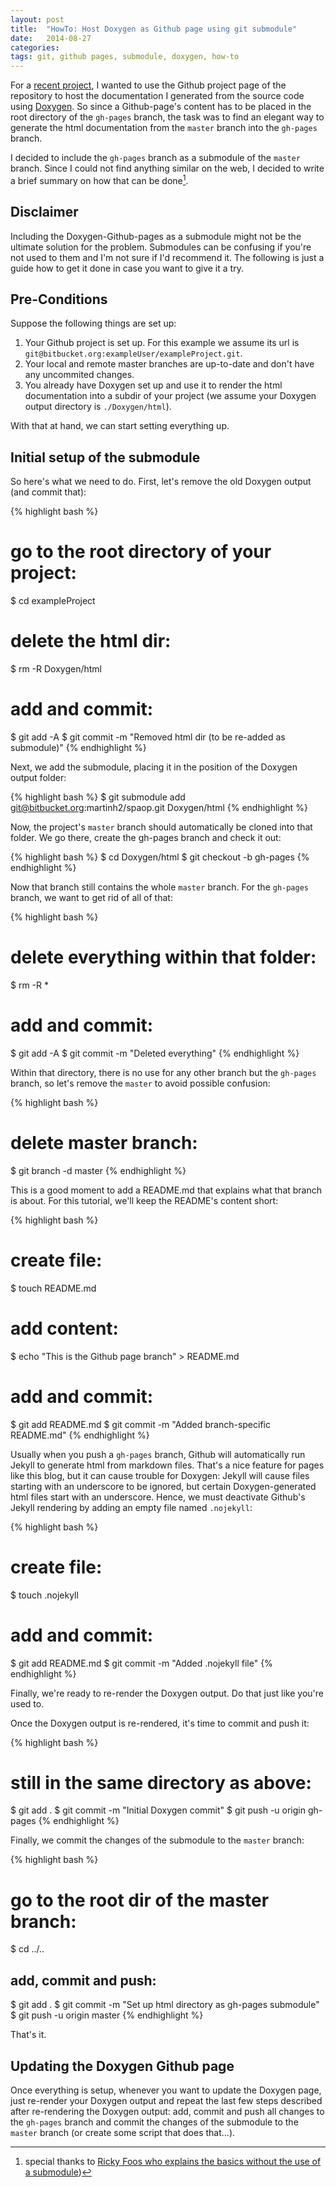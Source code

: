 ```yaml
---
layout: post
title:  "HowTo: Host Doxygen as Github page using git submodule"
date:   2014-08-27
categories: 
tags: git, github pages, submodule, doxygen, how-to
---
```


For a [recent project](https://github.com/MartinHH/SPAOP), I wanted to use the Github project page of the repository to host the documentation I generated from the source code using [Doxygen](http://www.doxygen.org/). So since a Github-page's content has to be placed in the root directory of the `gh-pages` branch, the task was to find an elegant way to generate the html documentation from the `master` branch into the `gh-pages` branch.

I decided to include the `gh-pages` branch as a submodule of the `master` branch. Since I could not find anything similar on the web, I decided to write a brief summary on how that can be done[^1].

## Disclaimer

Including the Doxygen-Github-pages as a submodule might not be the ultimate solution for the problem. Submodules can be confusing if you're not used to them and I'm not sure if I'd recommend it. The following is just a guide how to get it done in case you want to give it a try.

## Pre-Conditions

Suppose the following things are set up:

1. Your Github project is set up. For this example we assume its url is `git@bitbucket.org:exampleUser/exampleProject.git`.
2. Your local and remote master branches are up-to-date and don't have any uncommited changes.
3. You already have Doxygen set up and use it to render the html documentation into a subdir of your project (we assume your Doxygen output directory is `./Doxygen/html`).

With that at hand, we can start setting everything up.


## Initial setup of the submodule

So here's what we need to do. First, let's remove the old Doxygen output (and commit that):

{% highlight bash %}
# go to the root directory of your project:
$ cd exampleProject	
# delete the html dir:
$ rm -R Doxygen/html
# add and commit:
$ git add -A
$ git commit -m "Removed html dir (to be re-added as submodule)"
{% endhighlight %}

Next, we add the submodule, placing it in the position of the Doxygen output folder:

{% highlight bash %}
$ git submodule add git@bitbucket.org:martinh2/spaop.git Doxygen/html
{% endhighlight %}

Now, the project's `master` branch should automatically be cloned into that folder. We go there, create the gh-pages branch and check it out:

{% highlight bash %}
$ cd Doxygen/html
$ git checkout -b gh-pages
{% endhighlight %}

Now that branch still contains the whole `master` branch. For the `gh-pages` branch, we want to get rid of all of that:

{% highlight bash %}
# delete everything within that folder:
$ rm -R *
# add and commit:
$ git add -A
$ git commit -m "Deleted everything"
{% endhighlight %}

Within that directory, there is no use for any other branch but the `gh-pages` branch, so let's remove the `master` to avoid possible confusion:

{% highlight bash %}
# delete master branch:
$ git branch -d master
{% endhighlight %}

This is a good moment to add a README.md that explains what that branch is about. For this tutorial, we'll keep the README's content short:

{% highlight bash %}
# create file:
$ touch README.md
# add content:
$ echo "This is the Github page branch" > README.md
# add and commit:
$ git add README.md
$ git commit -m "Added branch-specific README.md"
{% endhighlight %}

Usually when you push a `gh-pages` branch, Github will automatically run Jekyll to generate html from markdown files. That's a nice feature for pages like this blog, but it can cause trouble for Doxygen: Jekyll will cause files starting with an underscore to be ignored, but certain Doxygen-generated html files start with an underscore. Hence, we must deactivate Github's Jekyll rendering by adding an empty file named `.nojekyll`:

{% highlight bash %}
# create file:
$ touch .nojekyll
# add and commit:
$ git add README.md
$ git commit -m "Added .nojekyll file"
{% endhighlight %}

Finally, we're ready to re-render the Doxygen output. Do that just like you're used to.

Once the Doxygen output is re-rendered, it's time to commit and push it:

{% highlight bash %}
# still in the same directory as above:
$ git add .
$ git commit -m "Initial Doxygen commit"
$ git push -u origin gh-pages
{% endhighlight %}

Finally, we commit the changes of the submodule to the `master` branch:

{% highlight bash %}
# go to the root dir of the master branch:
$ cd ../..
## add, commit and push:
$ git add .
$ git commit -m "Set up html directory as gh-pages submodule"
$ git push -u origin master
{% endhighlight %}

That's it.

## Updating the Doxygen Github page

Once everything is setup, whenever you want to update the Doxygen page, just re-render your Doxygen output and repeat the last few steps described after re-rendering the Doxygen output: add, commit and push all changes to the `gh-pages` branch and commit the changes of the submodule to the `master` branch (or create some script that does that...).

[^1]: special thanks to [Ricky Foos who explains the basics without the use of a submodule](http://rickfoosusa.blogspot.de/2011/10/howto-use-doxygen-with-github.html))